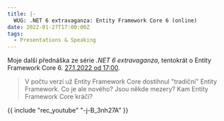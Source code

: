 ```yaml
---
title: |-
  WUG: .NET 6 extravaganza: Entity Framework Core 6 (online)
date: 2022-01-27T17:00:00Z
tags:
  - Presentations & Speaking
---
```

Moje další přednáška ze série _.NET 6 extravaganza_, tentokrát o Entity Framework Core 6. [27.1.2022 od 17:00][1].

<!-- excerpt -->

> V počtu verzí už Entity Framework Core dostihnul "tradiční" Entity Framework. Co je ale nového? Jsou někde mezery? Kam Entity Framework Core kráčí? 

{{ include "rec_youtube" "-j-B_3nh27A" }}

[1]: https://www.wug.cz/online/akce/1409--NET-6-extravaganza-Entity-Framework-Core-6
